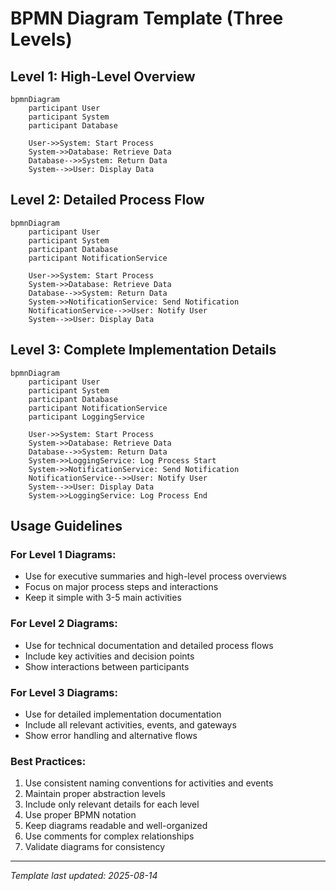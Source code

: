 # BPMN Diagram Template (Three Levels)

## Level 1: High-Level Overview

```mermaid
bpmnDiagram
    participant User
    participant System
    participant Database

    User->>System: Start Process
    System->>Database: Retrieve Data
    Database-->>System: Return Data
    System-->>User: Display Data
```

## Level 2: Detailed Process Flow

```mermaid
bpmnDiagram
    participant User
    participant System
    participant Database
    participant NotificationService

    User->>System: Start Process
    System->>Database: Retrieve Data
    Database-->>System: Return Data
    System->>NotificationService: Send Notification
    NotificationService-->>User: Notify User
    System-->>User: Display Data
```

## Level 3: Complete Implementation Details

```mermaid
bpmnDiagram
    participant User
    participant System
    participant Database
    participant NotificationService
    participant LoggingService

    User->>System: Start Process
    System->>Database: Retrieve Data
    Database-->>System: Return Data
    System->>LoggingService: Log Process Start
    System->>NotificationService: Send Notification
    NotificationService-->>User: Notify User
    System-->>User: Display Data
    System->>LoggingService: Log Process End
```

## Usage Guidelines

### For Level 1 Diagrams:
- Use for executive summaries and high-level process overviews
- Focus on major process steps and interactions
- Keep it simple with 3-5 main activities

### For Level 2 Diagrams:
- Use for technical documentation and detailed process flows
- Include key activities and decision points
- Show interactions between participants

### For Level 3 Diagrams:
- Use for detailed implementation documentation
- Include all relevant activities, events, and gateways
- Show error handling and alternative flows

### Best Practices:
1. Use consistent naming conventions for activities and events
2. Maintain proper abstraction levels
3. Include only relevant details for each level
4. Use proper BPMN notation
5. Keep diagrams readable and well-organized
6. Use comments for complex relationships
7. Validate diagrams for consistency

---

*Template last updated: 2025-08-14*
